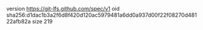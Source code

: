 version https://git-lfs.github.com/spec/v1
oid sha256:d1dac1b3a2f6d8f420d120ac5979481a6dd0a937d00f22f08270d48122afb82a
size 219
